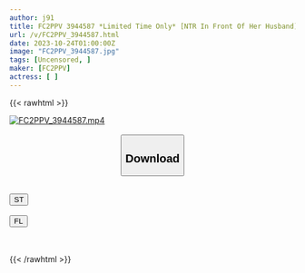```yaml
---
author: j91
title: FC2PPV 3944587 *Limited Time Only* [NTR In Front Of Her Husband] S-Class Fair-Skinned Slender Married Woman Gets Excited And Exceeds Her Max Limit In Her First Cuckolding 3P!! She Is Alternately Fucked By A Handsome Man And Her Husband And Goes Crazy With Continuous Creampie Fuckin’! ![It’s A Bit Messy [cen]
url: /v/FC2PPV_3944587.html
date: 2023-10-24T01:00:00Z
image: "FC2PPV_3944587.jpg"
tags: [Uncensored, ]
maker: [FC2PPV]
actress: [ ]
---
```



{{< rawhtml >}}

<div class="video" data-videoid="R7gpZ9r7VAhdMww">
    <a href="javascript:;">
        <img src="https://my.j91.asia/v/FC2PPV_3944587.jpg" width="WIDTH" height="HEIGHT" alt="FC2PPV_3944587.mp4" loading="lazy">
    </a>
</div>

<script type="text/javascript" src="https://j91.asia/asset/on-demand-st.js"></script>

<br>
  <link rel="stylesheet" href="https://j91.asia/asset/bs5.css">
  
  <center>
  <button class="btn btn-primary" type="button" data-bs-toggle="collapse" data-bs-target=".multi-collapse" aria-expanded="false" aria-controls="multiCollapseExample1 multiCollapseExample2"><h2>Download</h2></button></center>
</p>
<div class="row">
  <div class="col">
    <div class="collapse multi-collapse" id="multiCollapseExample1">
      <div class="card card-body">
	      	      <br>
<div class="buttons">  
<a href="https://streamtape.to/v/R7gpZ9r7VAhdMww"><button class="btn-hover color-3"><i class="fa fa-download"></i> ST</button></a></div>
    </div>
  </div>
</div>
  <div class="col">
    <div class="collapse multi-collapse" id="multiCollapseExample2">
      <div class="card card-body">
	      <br>
<div class="buttons">
    <a href="https://filelions.online/f/ypwfr7jne5rb"><button class="btn-hover color-9"><i class="fa fa-download"></i> FL</button></a></div>
<br><br>
      </div>
    </div>
  </div>
</div>

{{< /rawhtml >}}